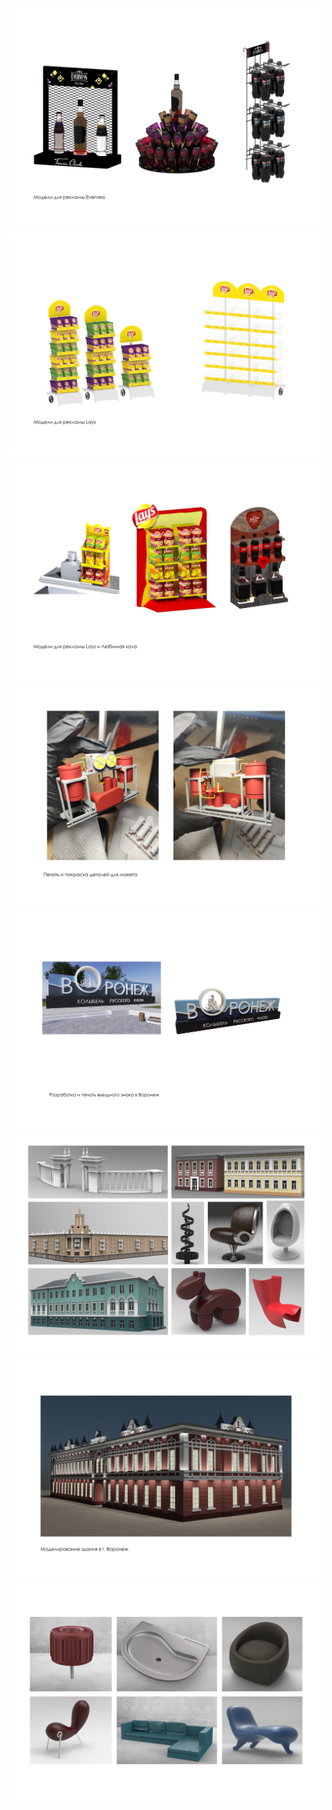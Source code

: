 ![](https://github.com/vanekForest/portfolio/blob/master/3d/1.png?raw=true)
![](https://github.com/vanekForest/portfolio/blob/master/3d/2.png?raw=true)
![](https://github.com/vanekForest/portfolio/blob/master/3d/3.png?raw=true)
![](https://github.com/vanekForest/portfolio/blob/master/3d/4.png?raw=true)
![](https://github.com/vanekForest/portfolio/blob/master/3d/5.png?raw=true)
![](https://github.com/vanekForest/portfolio/blob/master/3d/6.png?raw=true)
![](https://github.com/vanekForest/portfolio/blob/master/3d/7.png?raw=true)
![](https://github.com/vanekForest/portfolio/blob/master/3d/8.png?raw=true)
